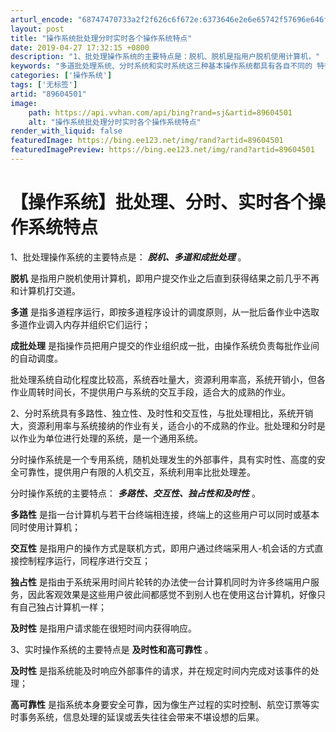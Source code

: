 ```yaml
---
arturl_encode: "68747470733a2f2f626c6f672e:6373646e2e6e65742f57696e646f77735f446566656e646572:2f61727469636c652f64657461696c732f3839363034353031"
layout: post
title: "操作系统批处理分时实时各个操作系统特点"
date: 2019-04-27 17:32:15 +0800
description: "1、批处理操作系统的主要特点是：脱机、脱机是指用户脱机使用计算机，"
keywords: "多道批处理系统、分时系统和实时系统这三种基本操作系统都具有各自不同的 特征,请"
categories: ['操作系统']
tags: ['无标签']
artid: "89604501"
image:
    path: https://api.vvhan.com/api/bing?rand=sj&artid=89604501
    alt: "操作系统批处理分时实时各个操作系统特点"
render_with_liquid: false
featuredImage: https://bing.ee123.net/img/rand?artid=89604501
featuredImagePreview: https://bing.ee123.net/img/rand?artid=89604501
---
```


# 【操作系统】批处理、分时、实时各个操作系统特点

1、批处理操作系统的主要特点是：
***脱机、多道和成批处理***
。

**脱机**
是指用户脱机使用计算机，即用户提交作业之后直到获得结果之前几乎不再和计算机打交道。

**多道**
是指多道程序运行，即按多道程序设计的调度原则，从一批后备作业中选取多道作业调入内存并组织它们运行；

**成批处理**
是指操作员把用户提交的作业组织成一批，由操作系统负责每批作业间的自动调度。
  
批处理系统自动化程度比较高，系统吞吐量大，资源利用率高，系统开销小，但各作业周转时间长，不提供用户与系统的交互手段，适合大的成熟的作业。

2、分时系统具有多路性、独立性、及时性和交互性，与批处理相比，系统开销大，资源利用率与系统接纳的作业有关，适合小的不成熟的作业。批处理和分时是以作业为单位进行处理的系统，是一个通用系统。
  
分时操作系统是一个专用系统，随机处理发生的外部事件，具有实时性、高度的安全可靠性，提供用户有限的人机交互，系统利用率比批处理差。
  
分时操作系统的主要特点：
***多路性、交互性、独占性和及时性***
。

**多路性**
是指一台计算机与若干台终端相连接，终端上的这些用户可以同时或基本同时使用计算机；

**交互性**
是指用户的操作方式是联机方式，即用户通过终端采用人-机会话的方式直接控制程序运行，同程序进行交互；

**独占性**
是指由于系统采用时间片轮转的办法使一台计算机同时为许多终端用户服务，因此客观效果是这些用户彼此间都感觉不到别人也在使用这台计算机，好像只有自己独占计算机一样；

**及时性**
是指用户请求能在很短时间内获得响应。

3、实时操作系统的主要特点是
**及时性和高可靠性**
。

**及时性**
是指系统能及时响应外部事件的请求，并在规定时间内完成对该事件的处理；

**高可靠性**
是指系统本身要安全可靠，因为像生产过程的实时控制、航空订票等实时事务系统，信息处理的延误或丢失往往会带来不堪设想的后果。